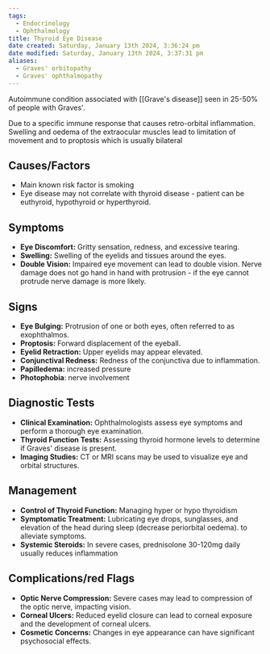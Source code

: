 ```yaml
---
tags:
  - Endocrinology
  - Ophthalmology
title: Thyroid Eye Disease
date created: Saturday, January 13th 2024, 3:36:24 pm
date modified: Saturday, January 13th 2024, 3:37:31 pm
aliases:
  - Graves' orbitopathy
  - Graves' ophthalmopathy
---
```

Autoimmune condition associated with [[Grave's disease]] seen in 25-50% of people with Graves'.

Due to a specific immune response that causes retro-orbital inflammation. Swelling and oedema of the extraocular muscles lead to limitation of movement and to proptosis which is usually bilateral 

## Causes/Factors

- Main known risk factor is smoking 
- Eye disease may not correlate with thyroid disease - patient can be euthyroid, hypothyroid or hyperthyroid. 

## Symptoms

- **Eye Discomfort:** Gritty sensation, redness, and excessive tearing.
- **Swelling:** Swelling of the eyelids and tissues around the eyes.
- **Double Vision:** Impaired eye movement can lead to double vision.
Nerve damage does not go hand in hand with protrusion - if the eye cannot protrude nerve damage is more likely. 
## Signs

- **Eye Bulging:** Protrusion of one or both eyes, often referred to as exophthalmos.
- **Proptosis:** Forward displacement of the eyeball.
- **Eyelid Retraction:** Upper eyelids may appear elevated.
- **Conjunctival Redness:** Redness of the conjunctiva due to inflammation.
- **Papilledema:** increased pressure 
- **Photophobia**: nerve involvement 

## Diagnostic Tests

- **Clinical Examination:** Ophthalmologists assess eye symptoms and perform a thorough eye examination.
- **Thyroid Function Tests:** Assessing thyroid hormone levels to determine if Graves' disease is present.
- **Imaging Studies:** CT or MRI scans may be used to visualize eye and orbital structures.

## Management

- **Control of Thyroid Function:** Managing hyper or hypo thyroidism 
- **Symptomatic Treatment:** Lubricating eye drops, sunglasses, and elevation of the head during sleep (decrease periorbital oedema). to alleviate symptoms.
- **Systemic Steroids:** In severe cases, prednisolone 30-120mg daily usually reduces inflammation


## Complications/red Flags

- **Optic Nerve Compression:** Severe cases may lead to compression of the optic nerve, impacting vision.
- **Corneal Ulcers:** Reduced eyelid closure can lead to corneal exposure and the development of corneal ulcers.
- **Cosmetic Concerns:** Changes in eye appearance can have significant psychosocial effects.
